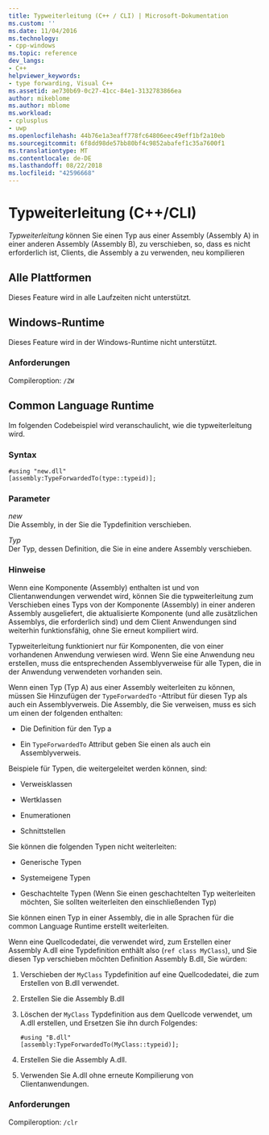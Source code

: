 ```yaml
---
title: Typweiterleitung (C++ / CLI) | Microsoft-Dokumentation
ms.custom: ''
ms.date: 11/04/2016
ms.technology:
- cpp-windows
ms.topic: reference
dev_langs:
- C++
helpviewer_keywords:
- type forwarding, Visual C++
ms.assetid: ae730b69-0c27-41cc-84e1-3132783866ea
author: mikeblome
ms.author: mblome
ms.workload:
- cplusplus
- uwp
ms.openlocfilehash: 44b76e1a3eaff778fc64806eec49eff1bf2a10eb
ms.sourcegitcommit: 6f8dd98de57bb80bf4c9852abafef1c35a7600f1
ms.translationtype: MT
ms.contentlocale: de-DE
ms.lasthandoff: 08/22/2018
ms.locfileid: "42596668"
---
```

# <a name="type-forwarding-ccli"></a>Typweiterleitung (C++/CLI)

*Typweiterleitung* können Sie einen Typ aus einer Assembly (Assembly A) in einer anderen Assembly (Assembly B), zu verschieben, so, dass es nicht erforderlich ist, Clients, die Assembly a zu verwenden, neu kompilieren

## <a name="all-platforms"></a>Alle Plattformen

Dieses Feature wird in alle Laufzeiten nicht unterstützt.

## <a name="windows-runtime"></a>Windows-Runtime

Dieses Feature wird in der Windows-Runtime nicht unterstützt.

### <a name="requirements"></a>Anforderungen

Compileroption: `/ZW`

## <a name="common-language-runtime"></a>Common Language Runtime

Im folgenden Codebeispiel wird veranschaulicht, wie die typweiterleitung wird.

### <a name="syntax"></a>Syntax

```
#using "new.dll"
[assembly:TypeForwardedTo(type::typeid)];
```

### <a name="parameters"></a>Parameter

*new*  
Die Assembly, in der Sie die Typdefinition verschieben.

*Typ*  
Der Typ, dessen Definition, die Sie in eine andere Assembly verschieben.

### <a name="remarks"></a>Hinweise

Wenn eine Komponente (Assembly) enthalten ist und von Clientanwendungen verwendet wird, können Sie die typweiterleitung zum Verschieben eines Typs von der Komponente (Assembly) in einer anderen Assembly ausgeliefert, die aktualisierte Komponente (und alle zusätzlichen Assemblys, die erforderlich sind) und dem Client Anwendungen sind weiterhin funktionsfähig, ohne Sie erneut kompiliert wird.

Typweiterleitung funktioniert nur für Komponenten, die von einer vorhandenen Anwendung verwiesen wird. Wenn Sie eine Anwendung neu erstellen, muss die entsprechenden Assemblyverweise für alle Typen, die in der Anwendung verwendeten vorhanden sein.

Wenn einen Typ (Typ A) aus einer Assembly weiterleiten zu können, müssen Sie Hinzufügen der `TypeForwardedTo` -Attribut für diesen Typ als auch ein Assemblyverweis. Die Assembly, die Sie verweisen, muss es sich um einen der folgenden enthalten:

- Die Definition für den Typ a

- Ein `TypeForwardedTo` Attribut geben Sie einen als auch ein Assemblyverweis.

Beispiele für Typen, die weitergeleitet werden können, sind:

- Verweisklassen

- Wertklassen

- Enumerationen

- Schnittstellen

Sie können die folgenden Typen nicht weiterleiten:

- Generische Typen

- Systemeigene Typen

- Geschachtelte Typen (Wenn Sie einen geschachtelten Typ weiterleiten möchten, Sie sollten weiterleiten den einschließenden Typ)

Sie können einen Typ in einer Assembly, die in alle Sprachen für die common Language Runtime erstellt weiterleiten.

Wenn eine Quellcodedatei, die verwendet wird, zum Erstellen einer Assembly A.dll eine Typdefinition enthält also (`ref class MyClass`), und Sie diesen Typ verschieben möchten Definition Assembly B.dll, Sie würden:

1. Verschieben der `MyClass` Typdefinition auf eine Quellcodedatei, die zum Erstellen von B.dll verwendet.

2. Erstellen Sie die Assembly B.dll

3. Löschen der `MyClass` Typdefinition aus dem Quellcode verwendet, um A.dll erstellen, und Ersetzen Sie ihn durch Folgendes:

    ```
    #using "B.dll"
    [assembly:TypeForwardedTo(MyClass::typeid)];
    ```

4. Erstellen Sie die Assembly A.dll.

5. Verwenden Sie A.dll ohne erneute Kompilierung von Clientanwendungen.

### <a name="requirements"></a>Anforderungen

Compileroption: `/clr`